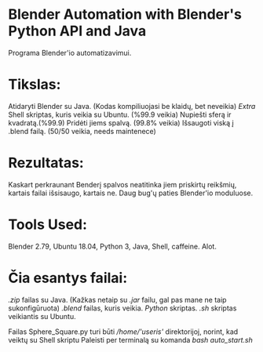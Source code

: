 # Blender Automation with Blender's Python API and Java
Programa  Blender'io automatizavimui.
# Tikslas:
Atidaryti Blender su Java. (Kodas kompiliuojasi be klaidų, bet neveikia)
*Extra* Shell skriptas, kuris veikia su Ubuntu. (%99.9 veikia)
Nupiešti sferą ir kvadratą.(%99.9)
Pridėti jiems spalvą. (99.8% veikia)
Išsaugoti viską į .blend failą. (50/50 veikia, needs maintenece)
# Rezultatas:
Kaskart perkraunant Benderį spalvos neatitinka jiem priskirtų reikšmių, kartais failai išsisaugo, kartais ne.
Daug bug'ų paties Blender'io moduluose.
# Tools Used:
Blender 2.79, Ubuntu 18.04, Python 3, Java, Shell, caffeine. Alot.
# Čia esantys failai:
*.zip* failas su Java. (Kažkas netaip su *.jar* failu, gal pas mane ne taip sukonfigūruota)
*.blend* failas, kuris veikia.
*Python* skriptas.
*.sh* skriptas veikiantis su Ubuntu.

 Failas Sphere_Square.py turi būti */home/'useris'* direktorijoj, norint, kad veiktų su Shell skriptu
  Paleisti per terminalą su komanda *bash auto_start.sh* 


